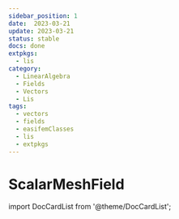 ```yaml
---
sidebar_position: 1
date:  2023-03-21 
update: 2023-03-21  
status: stable 
docs: done
extpkgs:
  - lis
category: 
  - LinearAlgebra
  - Fields
  - Vectors
  - Lis
tags:
  - vectors
  - fields
  - easifemClasses
  - lis
  - extpkgs
---
```


# ScalarMeshField

import DocCardList from '@theme/DocCardList';

<DocCardList />
